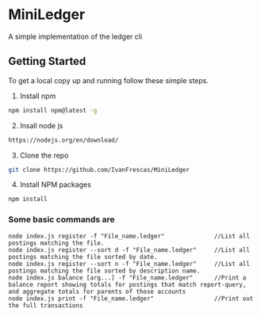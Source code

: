 # MiniLedger
A simple implementation of the ledger cli

## Getting Started
To get a local copy up and running follow these simple steps.

1. Install npm
```sh
npm install npm@latest -g
```
2. Insall node js
```sh
https://nodejs.org/en/download/
```
3. Clone the repo
```sh
git clone https://github.com/IvanFrescas/MiniLedger
```
4. Install NPM packages
```sh
npm install
```



### Some basic commands are
```
node index.js register -f "File_name.ledger"              //List all postings matching the file.
node index.js register --sort d -f "File_name.ledger"     //List all postings matching the file sorted by date.
node index.js register --sort n -f "File_name.ledger"     //List all postings matching the file sorted by description name.
node index.js balance [arg...] -f "File_name.ledger"      //Print a balance report showing totals for postings that match report-query, and aggregate totals for parents of those accounts
node index.js print -f "File_name.ledger"                 //Print out the full transactions

```


